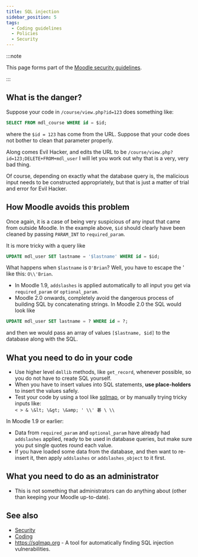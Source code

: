 ```yaml
---
title: SQL injection
sidebar_position: 5
tags:
  - Coding guidelines
  - Policies
  - Security
---
```


:::note

This page forms part of the [Moodle security guidelines](../security).

:::

## What is the danger?

Suppose your code in `/course/view.php?id=123` does something like:

```sql
SELECT FROM mdl_course WHERE id = $id;
```

where the `$id = 123` has come from the URL. Suppose that your code does not bother to clean that parameter properly.

Along comes Evil Hacker, and edits the URL to be `/course/view.php?id=123;DELETE+FROM+mdl_user`
I will let you work out why that is a very, very bad thing.

Of course, depending on exactly what the database query is, the malicious input needs to be constructed appropriately, but that is just a matter of trial and error for Evil Hacker.

## How Moodle avoids this problem

Once again, it is a case of being very suspicious of any input that came from outside Moodle. In the example above, `$id` should clearly have been cleaned by passing `PARAM_INT` to `required_param`.

It is more tricky with a query like

```sql
UPDATE mdl_user SET lastname = '$lastname' WHERE id = $id;
```

What happens when `$lastname` is `O'Brian`? Well, you have to escape the ' like this: `O\\'Brian`.

- In Moodle 1.9, `addslashes` is applied automatically to all input you get via `required_param` or `optional_param`.
- Moodle 2.0 onwards, completely avoid the dangerous process of building SQL by concatenating strings. In Moodle 2.0 the SQL would look like

```sql
UPDATE mdl_user SET lastname = ? WHERE id = ?;
```

and then we would pass an array of values `[$lastname, $id]` to the database along with the SQL.

## What you need to do in your code

- Use higher level `dmllib` methods, like `get_record`, whenever possible, so you do not have to create SQL yourself.
- When you have to insert values into SQL statements, **use place-holders** to insert the values safely.
- Test your code by using a tool like [sqlmap](https://sqlmap.org/), or by manually trying tricky inputs like:<br/>
`< > & \&lt; \&gt; \&amp; ' \\' 碁 \ \\`

In Moodle 1.9 or earlier:

- Data from `required_param` and `optional_param` have already had `addslashes` applied, ready to be used in database queries, but make sure you put single quotes round each value.
- If you have loaded some data from the database, and then want to re-insert it, then apply `addslashes` or `addslashes_object` to it first.

## What you need to do as an administrator

- This is not something that administrators can do anything about (other than keeping your Moodle up-to-date).

## See also

- [Security](../security)
- [Coding](https://docs.moodle.org/dev/Coding)
- <https://sqlmap.org> - A tool for automatically finding SQL injection vulnerabilities.
